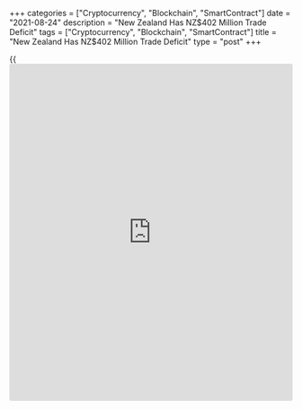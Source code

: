 +++
categories = ["Cryptocurrency", "Blockchain", "SmartContract"]
date = "2021-08-24"
description = "New Zealand Has NZ$402 Million Trade Deficit"
tags = ["Cryptocurrency", "Blockchain", "SmartContract"]
title = "New Zealand Has NZ$402 Million Trade Deficit"
type = "post"
+++

{{<iframe id="large-banner" src="https://www.bounty.group/#slide=2.0" width="100%" height="600" scrolling="no" style="border: 0px solid rgb(216, 221, 230); border-radius: 3px;">}}

New Zealand posted a merchandise trade deficit of NZ$402 million in
July, Statistics New Zealand said on Wednesday.

That follows the downwardly revised NZ$245 million trade surplus in June
(originally NZ$261 million).

Exports jumped NZ$760 million or 15 percent on month to NZ$5.75 billion,
down from the upwardly revised NZ$5.96 billion in the previous month
(originally NZ$5.95 billion).

Imports spiked NZ$1.6 billion or 35 percent on month to NZ$6.16 billion,
up from the upwardly revised NZ$5.71 billion a month earlier (originally
NZ$5.69 billion).

For comments and feedback [contact](https://www.playgroundfx.com/contact/): editorial@rtt[news](https://www.letsplayfx.com/blog/forex-news-website/).com

[Economic News][1]

 **What parts of the world are seeing the best (and worst) economic
performances lately? Click[here][2] to check out our [Econ Scorecard][2]
and find out! See up-to-the-moment [ranking](https://www.playgroundfx.com/blog/crypto-exchange-ranking/)s for the best and worst
performers in [GDP][2], [unemployment rate][3], [inflation][4] and much
more.**

   1. www.rtt[news](https://www.letsplayfx.com/blog/forex-news-website/).com/Content/EconomicNews.aspx
   2. www.rtt[news](https://www.letsplayfx.com/blog/forex-news-website/).com/economic-scorecard/world-rank/GDP/highest-performance.aspx
   3. www.rtt[news](https://www.letsplayfx.com/blog/forex-news-website/).com/economic-scorecard/world-rank/unemployment-rate/lowest-performance.aspx
   4. www.rtt[news](https://www.letsplayfx.com/blog/forex-news-website/).com/economic-scorecard/world-rank/CPI/highest-performance.aspx